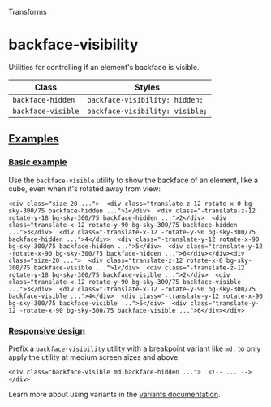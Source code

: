 Transforms

# backface-visibility

Utilities for controlling if an element's backface is visible.

| Class              | Styles                          |
| ------------------ | ------------------------------- |
| `backface-hidden`  | `backface-visibility: hidden;`  |
| `backface-visible` | `backface-visibility: visible;` |

## [Examples](#examples)

### [Basic example](#basic-example)

Use the `backface-visible` utility to show the backface of an element, like a cube, even when it's rotated away from view:

```
<div class="size-20 ...">  <div class="translate-z-12 rotate-x-0 bg-sky-300/75 backface-hidden ...">1</div>  <div class="-translate-z-12 rotate-y-18 bg-sky-300/75 backface-hidden ...">2</div>  <div class="translate-x-12 rotate-y-90 bg-sky-300/75 backface-hidden ...">3</div>  <div class="-translate-x-12 -rotate-y-90 bg-sky-300/75 backface-hidden ...">4</div>  <div class="-translate-y-12 rotate-x-90 bg-sky-300/75 backface-hidden ...">5</div>  <div class="translate-y-12 -rotate-x-90 bg-sky-300/75 backface-hidden ...">6</div></div><div class="size-20 ...">  <div class="translate-z-12 rotate-x-0 bg-sky-300/75 backface-visible ...">1</div>  <div class="-translate-z-12 rotate-y-18 bg-sky-300/75 backface-visible ...">2</div>  <div class="translate-x-12 rotate-y-90 bg-sky-300/75 backface-visible ...">3</div>  <div class="-translate-x-12 -rotate-y-90 bg-sky-300/75 backface-visible ...">4</div>  <div class="-translate-y-12 rotate-x-90 bg-sky-300/75 backface-visible ...">5</div>  <div class="translate-y-12 -rotate-x-90 bg-sky-300/75 backface-visible ...">6</div></div>
```

### [Responsive design](#responsive-design)

Prefix a `backface-visibility` utility with a breakpoint variant like `md:` to only apply the utility at medium screen sizes and above:

```
<div class="backface-visible md:backface-hidden ...">  <!-- ... --></div>
```

Learn more about using variants in the [variants documentation](/docs/hover-focus-and-other-states).
